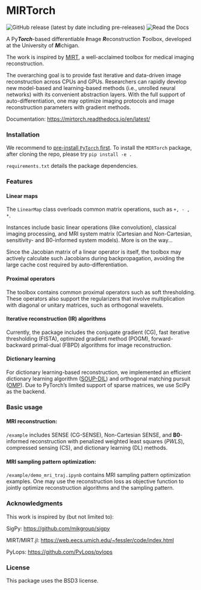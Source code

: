 # MIRTorch

![GitHub release (latest by date including pre-releases)](https://img.shields.io/github/v/release/guanhuaw/mirtorch?include_prereleases)
![Read the Docs](https://img.shields.io/readthedocs/mirtorch)

A Py***Torch***-based differentiable ***I***mage ***R***econstruction ***T***oolbox, developed at the University of ***M***ichigan.

The work is inspired by [MIRT](https://github.com/JeffFessler/mirt), a well-acclaimed toolbox for medical imaging reconstruction. 

The overarching goal is to provide fast iterative and data-driven image reconstruction across CPUs and GPUs. Researchers can rapidly develop new model-based and learning-based methods (i.e., unrolled neural networks) with its convenient abstraction layers. With the full support of auto-differentiation, one may optimize imaging protocols and image reconstruction parameters with gradient methods.

Documentation: https://mirtorch.readthedocs.io/en/latest/

### Installation

We recommend to [pre-install `PyTorch` first](https://pytorch.org/).
To install the `MIRTorch` package, after cloning the repo, please try `pip install -e .` 

`requirements.txt` details the package dependencies. 

### Features

#### Linear maps

The `LinearMap` class overloads common matrix operations, such as `+, - , *`.

Instances include basic linear operations (like convolution), classical imaging processing, and MRI system matrix (Cartesian and Non-Cartesian, sensitivity- and B0-informed system models). More is on the way...

Since the Jacobian matrix of a linear operator is itself, the toolbox may actively calculate such Jacobians during backpropagation, avoiding the large cache cost required by auto-differentiation.

#### Proximal operators

The toolbox contains common proximal operators such as soft thresholding. These operators also support the regularizers that involve multiplication with diagonal or unitary matrices, such as orthogonal wavelets.

#### Iterative reconstruction (IR) algorithms

Currently, the package includes the conjugate gradient (CG), fast iterative thresholding (FISTA), optimized gradient method (POGM), forward-backward primal-dual (FBPD) algorithms for image reconstruction.

#### Dictionary learning

For dictionary learning-based reconstruction, we implemented an efficient dictionary learning algorithm ([SOUP-DIL](https://arxiv.org/abs/1511.06333)) and orthogonal matching pursuit ([OMP](https://ieeexplore.ieee.org/abstract/document/342465/?casa_token=aTDkQVCM9WEAAAAA:5rXu9YikP822bCBvkhYxKWlBTJ6Fn6baTQJ9kuNrU7K-64EmGOAczYvF2dTW3al3PfPdwJAiYw)). Due to PyTorch’s limited support of sparse matrices, we use SciPy as the backend. 

### Basic usage

#### MRI reconstruction: 

`/example` includes SENSE (CG-SENSE), Non-Cartesian SENSE, and **B0**-informed reconstruction with penalized weighted least squares (*PWLS*), compressed sensing (CS), and dictionary learning (DL) methods.

#### MRI sampling pattern optimization:

`/example/demo_mri_traj.ipynb` contains MRI sampling pattern optimization examples. One may use the reconstruction loss as objective function to jointly optimize reconstruction algorithms and the sampling pattern.

### Acknowledgments

This work is inspired by (but not limited to):

SigPy: https://github.com/mikgroup/sigpy

MIRT/MIRT.jl: https://web.eecs.umich.edu/~fessler/code/index.html

PyLops: https://github.com/PyLops/pylops

### License

This package uses the BSD3 license. 